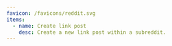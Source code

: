 ```yaml
---
favicon: /favicons/reddit.svg
items:
  - name: Create link post
    desc: Create a new link post within a subreddit.
---
```


<script setup>
  import CustomListing from '../../components/CustomListing.vue'
</script>

<CustomListing />
